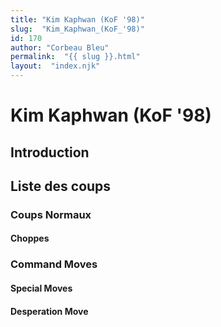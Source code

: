 ```yaml
---
title: "Kim Kaphwan (KoF '98)"
slug:  "Kim_Kaphwan_(KoF_'98)"
id: 170
author: "Corbeau Bleu"
permalink:  "{{ slug }}.html"
layout:  "index.njk"
---
```


# Kim Kaphwan (KoF '98)

## Introduction

## Liste des coups

### Coups Normaux

#### Choppes

### Command Moves

#### Special Moves

#### Desperation Move
